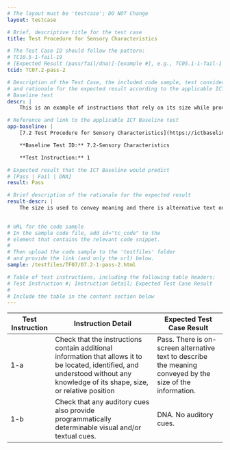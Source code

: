```yaml
---
# The layout must be 'testcase'; DO NOT Change
layout: testcase

# Brief, descriptive title for the test case
title: Test Procedure for Sensory Characteristics

# The Test Case ID should follow the pattern: 
# TC10.5-1-fail-19
# [Expected Result (pass/fail/dna)]-[example #], e.g., TC05.1-1-fail-1
tcid: TC07.2-pass-2

# Description of the Test Case, the included code sample, test considerations,
# and rationale for the expected result according to the applicable ICT
# Baseline test
descr: |
    This is an example of instructions that rely on its size while providing additional information to allow it to be located, identified and understood. 

# Reference and link to the applicable ICT Baseline test
app-baseline: |
    [7.2 Test Procedure for Sensory Characteristics](https://ictbaseline.access-board.gov/07Sensory/#72-test-procedure-for-sensory-characteristics)

    **Baseline Test ID:** 7.2-Sensory Characteristics

    **Test Instruction:** 1

# Expected result that the ICT Baseline would predict
# [Pass | Fail | DNA]
result: Pass

# Brief description of the rationale for the expected result
result-descr: |
    The size is used to convey meaning and there is alternative text on screen to explain the meaning.
     

# URL for the code sample
# In the sample code file, add id="tc_code" to the 
# element that contains the relevant code snippet.
#
# Then upload the code sample to the 'testfiles' folder 
# and provide the link (and only the url) below.
sample: /testfiles/TF07/07.2-1-pass-2.html

# Table of test instructions, including the following table headers: 
# Test Instruction #; Instruction Detail; Expected Test Case Result
#
# Include the table in the content section below
---
```

| Test Instruction | Instruction Detail | Expected Test Case Result |
|------------------|--------------------|---------------------------|
| 1-a | Check that the instructions contain additional information that allows it to be located, identified, and understood without any knowledge of its shape, size, or relative position | Pass. There is on-screen alternative text to describe the meaning conveyed by the size of the information. |
| 1-b | Check that any auditory cues also provide programmatically determinable visual and/or textual cues.| DNA. No auditory cues. | 